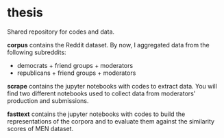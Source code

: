 # thesis
Shared repository for codes and data. 

__corpus__ contains the Reddit dataset. By now, I aggregated data from the following subreddits: 
- democrats + friend groups + moderators
- republicans + friend groups + moderators

__scrape__ contains the jupyter notebooks with codes to extract data. You will find two different notebooks used to collect data from moderators' production and submissions. 

__fasttext__ contains the jupyter notebooks with codes to build the representations of the corpora and to evaluate them against the similarity scores of MEN dataset. 

